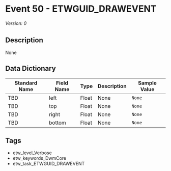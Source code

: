 # Event 50 - ETWGUID_DRAWEVENT
###### Version: 0

## Description
None

## Data Dictionary
|Standard Name|Field Name|Type|Description|Sample Value|
|---|---|---|---|---|
|TBD|left|Float|None|`None`|
|TBD|top|Float|None|`None`|
|TBD|right|Float|None|`None`|
|TBD|bottom|Float|None|`None`|

## Tags
* etw_level_Verbose
* etw_keywords_DwmCore
* etw_task_ETWGUID_DRAWEVENT